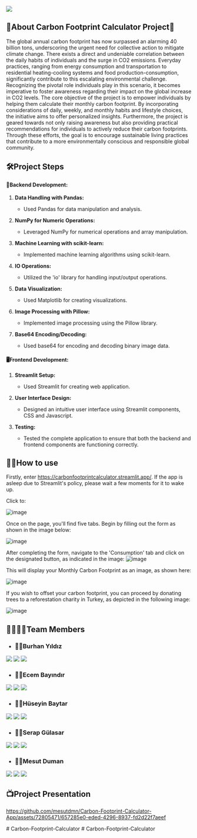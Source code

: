 
<a target="_blank" href="https://carbonfootprintcalculator.streamlit.app/"><img src="https://github.com/mesutdmn/Carbon-Footprint-Calculator-App/assets/72805471/9223a800-b63b-4798-8973-ba5697afa88e"></img></a>

## 🌳About Carbon Footprint Calculator Project🌳

The global annual carbon footprint has now surpassed an alarming 40 billion tons, underscoring the urgent need for collective action to mitigate climate change. There exists a direct and undeniable correlation between the daily habits of individuals and the surge in CO2 emissions. Everyday practices, ranging from energy consumption and transportation to residential heating-cooling systems and food production-consumption, significantly contribute to this escalating environmental challenge. Recognizing the pivotal role individuals play in this scenario, it becomes imperative to foster awareness regarding their impact on the global increase in CO2 levels. The core objective of the project is to empower individuals by helping them calculate their monthly carbon footprint. By incorporating considerations of daily, weekly, and monthly habits and lifestyle choices, the initiative aims to offer personalized insights. Furthermore, the project is geared towards not only raising awareness but also providing practical recommendations for individuals to actively reduce their carbon footprints. Through these efforts, the goal is to encourage sustainable living practices that contribute to a more environmentally conscious and responsible global community.
## 🛠️Project Steps
#### 🧩Backend Development:
1. **Data Handling with Pandas:**
   - Used Pandas for data manipulation and analysis.

2. **NumPy for Numeric Operations:**
   - Leveraged NumPy for numerical operations and array manipulation.

3. **Machine Learning with scikit-learn:**
   - Implemented machine learning algorithms using scikit-learn. 

4. **IO Operations:**
   - Utilized the 'io' library for handling input/output operations. 

5. **Data Visualization:**
   - Used Matplotlib for creating visualizations.

6. **Image Processing with Pillow:**
   - Implemented image processing using the Pillow library.

7. **Base64 Encoding/Decoding:**
   - Used base64 for encoding and decoding binary image data.

#### 🖥️Frontend Development:

1. **Streamlit Setup:**
   - Used Streamlit for creating web application.

2. **User Interface Design:**
   - Designed an intuitive user interface using Streamlit components, CSS and Javascript.

3. **Testing:**
   - Tested the complete application to ensure that both the backend and frontend components are functioning correctly.

## 👩‍🏫How to use
Firstly, enter https://carbonfootprintcalculator.streamlit.app/. If the app is asleep due to Streamlit's policy, please wait a few moments for it to wake up.

Click to:

![image](https://github.com/mesutdmn/Carbon-Footprint-Calculator-App/assets/72805471/d53054cb-ea4a-4667-a635-b45e747f7cbe)

Once on the page, you'll find five tabs. Begin by filling out the form as shown in the image below:

![image](https://github.com/mesutdmn/Carbon-Footprint-Calculator-App/assets/72805471/d052317d-30d0-41bd-bf11-df4768e7e682)

After completing the form, navigate to the 'Consumption' tab and click on the designated button, as indicated in the image:
![image](https://github.com/mesutdmn/Carbon-Footprint-Calculator-App/assets/72805471/4b256b3e-36a1-47bf-8774-e14a590a528e)

This will display your Monthly Carbon Footprint as an image, as shown here:

![image](https://github.com/mesutdmn/Carbon-Footprint-Calculator-App/assets/72805471/c8368830-0c99-495e-b7a4-2c35b1910fa3)

If you wish to offset your carbon footprint, you can proceed by donating trees to a reforestation charity in Turkey, as depicted in the following image:

![image](https://github.com/mesutdmn/Carbon-Footprint-Calculator-App/assets/72805471/d582a3a0-8c76-438c-bff3-3e0f33c99141)



## 👨‍👩‍👧‍👦Team Members 

- ### 🙋‍♂️Burhan Yıldız

<a target="_blank" href="https://www.linkedin.com/in/burhanyildiz/"><img src="https://img.shields.io/badge/-LinkedIn-0077B5?style=for-the-badge&logo=Linkedin&logoColor=white"></img></a>
<a target="_blank" href="https://www.kaggle.com/yldzburhan"><img src="https://img.shields.io/badge/Kaggle-035a7d?style=for-the-badge&logo=kaggle&logoColor=white"></img></a>
<a target="_blank" href="https://medium.com/@yildizburhan"><img src="https://img.shields.io/badge/Medium-12100E?style=for-the-badge&logo=medium&logoColor=white"></img></a>


- ### 🙋‍♀️Ecem Bayındır

<a target="_blank" href="https://www.linkedin.com/in/ecembayindir/"><img src="https://img.shields.io/badge/-LinkedIn-0077B5?style=for-the-badge&logo=Linkedin&logoColor=white"></img></a>
<a target="_blank" href="https://www.kaggle.com/ecembayindir"><img src="https://img.shields.io/badge/Kaggle-035a7d?style=for-the-badge&logo=kaggle&logoColor=white"></img></a>
<a target="_blank" href="https://medium.com/@ecembayindir"><img src="https://img.shields.io/badge/Medium-12100E?style=for-the-badge&logo=medium&logoColor=white"></img></a>

- ### 🙋‍♂️Hüseyin Baytar

<a target="_blank" href="https://www.linkedin.com/in/huseyinbaytar/"><img src="https://img.shields.io/badge/-LinkedIn-0077B5?style=for-the-badge&logo=Linkedin&logoColor=white"></img></a>
<a target="_blank" href="https://www.kaggle.com/huseyinbaytar"><img src="https://img.shields.io/badge/Kaggle-035a7d?style=for-the-badge&logo=kaggle&logoColor=white"></img></a>
<a target="_blank" href="https://medium.com/@huseyinbaytar"><img src="https://img.shields.io/badge/Medium-12100E?style=for-the-badge&logo=medium&logoColor=white"></img></a>

- ### 🙋‍♀️Serap Gülasar

<a target="_blank" href="https://www.linkedin.com/in/serap-gülasar/"><img src="https://img.shields.io/badge/-LinkedIn-0077B5?style=for-the-badge&logo=Linkedin&logoColor=white"></img></a>
<a target="_blank" href="https://www.kaggle.com/serapgulasar"><img src="https://img.shields.io/badge/Kaggle-035a7d?style=for-the-badge&logo=kaggle&logoColor=white"></img></a>
<a target="_blank" href="https://medium.com/@serapgulasar99"><img src="https://img.shields.io/badge/Medium-12100E?style=for-the-badge&logo=medium&logoColor=white"></img></a>

- ### 🙋‍♂️Mesut Duman

<a target="_blank" href="https://www.linkedin.com/in/mesut-duman/"><img src="https://img.shields.io/badge/-LinkedIn-0077B5?style=for-the-badge&logo=Linkedin&logoColor=white"></img></a>
<a target="_blank" href="https://www.kaggle.com/dumanmesut"><img src="https://img.shields.io/badge/Kaggle-035a7d?style=for-the-badge&logo=kaggle&logoColor=white"></img></a>
<a target="_blank" href="https://medium.com/@dumanmesut"><img src="https://img.shields.io/badge/Medium-12100E?style=for-the-badge&logo=medium&logoColor=white"></img></a>

## 📺Project Presentation

https://github.com/mesutdmn/Carbon-Footprint-Calculator-App/assets/72805471/657285e0-eded-4296-8937-fd2d22f7aeef

#   C a r b o n - F o o t p r i n t - C a l c u l a t o r  
 #   C a r b o n - F o o t p r i n t - C a l c u l a t o r  
 